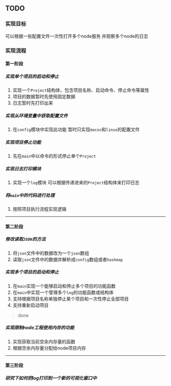 ## TODO

### 实现目标
可以根据一些配置文件一次性打开多个node服务 并观察多个node的日志

### 实现流程

#### 第一阶段

##### 实现单个项目的启动和停止
1. 实现一个`Project`结构体，包含项目名称、启动命令、停止命令等属性
2. 项目的数据暂时先使用固定数据
3. 日志暂时先打印出来

##### 实现从环境变量中获取配置文件
1. 在`config`模块中实现此功能 暂时只实现`macos`和`linux`的配置文件

##### 实现项目停止功能
1. 先在`main`中以命令的形式停止单个`Project`

##### 实现日志打印模块
1. 实现一个`log`模块 可以根据传递进来的`Project`结构体来打印日志

##### 将`main`中的代码进行处理
1. 按照项目执行流程实现逻辑

---

#### 第二阶段

##### 修改读取`JSON`的方法
1. 将`json`文件中的数据改为一个`json`数组
2. 读取`json`文件中的数据并解析成`config`数组或者`hashmap`

##### 实现多个项目的启动和停止
1. 在`main`实现一个能够启动和停止多个项目的功能函数
2. 在`main`中实现一个管理多个`log`的功能函数或结构体
3. 支持根据项目名称单独停止某个项目和一次性停止全部项目
4. 支持重新启动项目

> done

##### 实现限制node工程使用内存的功能
1. 实现获取当前空余内存量的函数
2. 根据空余内存量分配给node项目内存

---

#### 第三阶段

##### 研究下如何把log打印到一个新的可视化窗口中